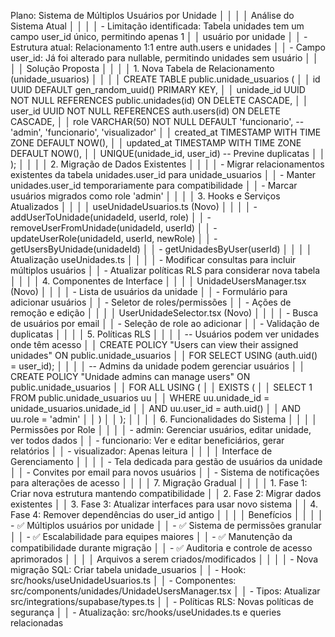  Plano: Sistema de Múltiplos Usuários por Unidade                                              │
     │                                                                                               │
     │ Análise do Sistema Atual                                                                      │
     │                                                                                               │
     │ - Limitação identificada: Tabela unidades tem um campo user_id único, permitindo apenas 1     │
     │ usuário por unidade                                                                           │
     │ - Estrutura atual: Relacionamento 1:1 entre auth.users e unidades                             │
     │ - Campo user_id: Já foi alterado para nullable, permitindo unidades sem usuário               │
     │                                                                                               │
     │ Solução Proposta                                                                              │
     │                                                                                               │
     │ 1. Nova Tabela de Relacionamento (unidade_usuarios)                                           │
     │                                                                                               │
     │ CREATE TABLE public.unidade_usuarios (                                                        │
     │   id UUID DEFAULT gen_random_uuid() PRIMARY KEY,                                              │
     │   unidade_id UUID NOT NULL REFERENCES public.unidades(id) ON DELETE CASCADE,                  │
     │   user_id UUID NOT NULL REFERENCES auth.users(id) ON DELETE CASCADE,                          │
     │   role VARCHAR(50) NOT NULL DEFAULT 'funcionario', -- 'admin', 'funcionario', 'visualizador'  │
     │   created_at TIMESTAMP WITH TIME ZONE DEFAULT NOW(),                                          │
     │   updated_at TIMESTAMP WITH TIME ZONE DEFAULT NOW(),                                          │
     │   UNIQUE(unidade_id, user_id) -- Previne duplicatas                                           │
     │ );                                                                                            │
     │                                                                                               │
     │ 2. Migração de Dados Existentes                                                               │
     │                                                                                               │
     │ - Migrar relacionamentos existentes da tabela unidades.user_id para unidade_usuarios          │
     │ - Manter unidades.user_id temporariamente para compatibilidade                                │
     │ - Marcar usuários migrados como role 'admin'                                                  │
     │                                                                                               │
     │ 3. Hooks e Serviços Atualizados                                                               │
     │                                                                                               │
     │ useUnidadeUsuarios.ts (Novo)                                                                  │
     │                                                                                               │
     │ - addUserToUnidade(unidadeId, userId, role)                                                   │
     │ - removeUserFromUnidade(unidadeId, userId)                                                    │
     │ - updateUserRole(unidadeId, userId, newRole)                                                  │
     │ - getUsersByUnidade(unidadeId)                                                                │
     │ - getUnidadesByUser(userId)                                                                   │
     │                                                                                               │
     │ Atualização useUnidades.ts                                                                    │
     │                                                                                               │
     │ - Modificar consultas para incluir múltiplos usuários                                         │
     │ - Atualizar políticas RLS para considerar nova tabela                                         │
     │                                                                                               │
     │ 4. Componentes de Interface                                                                   │
     │                                                                                               │
     │ UnidadeUsersManager.tsx (Novo)                                                                │
     │                                                                                               │
     │ - Lista de usuários da unidade                                                                │
     │ - Formulário para adicionar usuários                                                          │
     │ - Seletor de roles/permissões                                                                 │
     │ - Ações de remoção e edição                                                                   │
     │                                                                                               │
     │ UserUnidadeSelector.tsx (Novo)                                                                │
     │                                                                                               │
     │ - Busca de usuários por email                                                                 │
     │ - Seleção de role ao adicionar                                                                │
     │ - Validação de duplicatas                                                                     │
     │                                                                                               │
     │ 5. Políticas RLS                                                                              │
     │                                                                                               │
     │ -- Usuários podem ver unidades onde têm acesso                                                │
     │ CREATE POLICY "Users can view their assigned unidades" ON public.unidade_usuarios             │
     │   FOR SELECT USING (auth.uid() = user_id);                                                    │
     │                                                                                               │
     │ -- Admins da unidade podem gerenciar usuários                                                 │
     │ CREATE POLICY "Unidade admins can manage users" ON public.unidade_usuarios                    │
     │   FOR ALL USING (                                                                             │
     │     EXISTS (                                                                                  │
     │       SELECT 1 FROM public.unidade_usuarios uu                                                │
     │       WHERE uu.unidade_id = unidade_usuarios.unidade_id                                       │
     │       AND uu.user_id = auth.uid()                                                             │
     │       AND uu.role = 'admin'                                                                   │
     │     )                                                                                         │
     │   );                                                                                          │
     │                                                                                               │
     │ 6. Funcionalidades do Sistema                                                                 │
     │                                                                                               │
     │ Permissões por Role                                                                           │
     │                                                                                               │
     │ - admin: Gerenciar usuários, editar unidade, ver todos dados                                  │
     │ - funcionario: Ver e editar beneficiários, gerar relatórios                                   │
     │ - visualizador: Apenas leitura                                                                │
     │                                                                                               │
     │ Interface de Gerenciamento                                                                    │
     │                                                                                               │
     │ - Tela dedicada para gestão de usuários da unidade                                            │
     │ - Convites por email para novos usuários                                                      │
     │ - Sistema de notificações para alterações de acesso                                           │
     │                                                                                               │
     │ 7. Migração Gradual                                                                           │
     │                                                                                               │
     │ 1. Fase 1: Criar nova estrutura mantendo compatibilidade                                      │
     │ 2. Fase 2: Migrar dados existentes                                                            │
     │ 3. Fase 3: Atualizar interfaces para usar novo sistema                                        │
     │ 4. Fase 4: Remover dependências do user_id antigo                                             │
     │                                                                                               │
     │ Benefícios                                                                                    │
     │                                                                                               │
     │ - ✅ Múltiplos usuários por unidade                                                            │
     │ - ✅ Sistema de permissões granular                                                            │
     │ - ✅ Escalabilidade para equipes maiores                                                       │
     │ - ✅ Manutenção da compatibilidade durante migração                                            │
     │ - ✅ Auditoria e controle de acesso aprimorados                                                │
     │                                                                                               │
     │ Arquivos a serem criados/modificados                                                          │
     │                                                                                               │
     │ - Nova migração SQL: Criar tabela unidade_usuarios                                            │
     │ - Hook: src/hooks/useUnidadeUsuarios.ts                                                       │
     │ - Componentes: src/components/unidades/UnidadeUsersManager.tsx                                │
     │ - Tipos: Atualizar src/integrations/supabase/types.ts                                         │
     │ - Políticas RLS: Novas políticas de segurança                                                 │
     │ - Atualização: src/hooks/useUnidades.ts e queries relacionadas